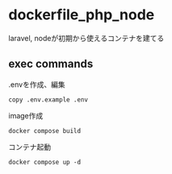 # dockerfile_php_node
laravel, nodeが初期から使えるコンテナを建てる

## exec commands
.envを作成、編集

`copy .env.example .env`

image作成

`docker compose build`

コンテナ起動

`docker compose up -d`
